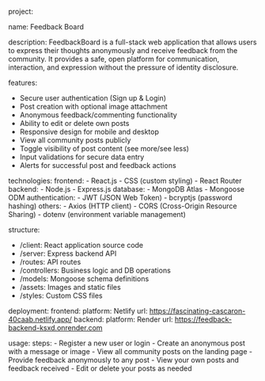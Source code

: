 project:

  name: Feedback Board
  
  description: 
    FeedbackBoard is a full-stack web application that allows users to express their thoughts
    anonymously and receive feedback from the community. It provides a safe, open platform for
    communication, interaction, and expression without the pressure of identity disclosure.

features:
  - Secure user authentication (Sign up & Login)
  - Post creation with optional image attachment
  - Anonymous feedback/commenting functionality
  - Ability to edit or delete own posts
  - Responsive design for mobile and desktop
  - View all community posts publicly
  - Toggle visibility of post content (see more/see less)
  - Input validations for secure data entry
  - Alerts for successful post and feedback actions

technologies:
  frontend:
    - React.js
    - CSS (custom styling)
    - React Router
  backend:
    - Node.js
    - Express.js
  database:
    - MongoDB Atlas
    - Mongoose ODM
  authentication:
    - JWT (JSON Web Token)
    - bcryptjs (password hashing)
  others:
    - Axios (HTTP client)
    - CORS (Cross-Origin Resource Sharing)
    - dotenv (environment variable management)

structure:
  - /client: React application source code
  - /server: Express backend API
  - /routes: API routes
  - /controllers: Business logic and DB operations
  - /models: Mongoose schema definitions
  - /assets: Images and static files
  - /styles: Custom CSS files

deployment:
  frontend:
    platform: Netlify
    url: https://fascinating-cascaron-40caab.netlify.app/
  backend:
    platform: Render
    url: https://feedback-backend-ksxd.onrender.com

usage:
  steps:
    - Register a new user or login
    - Create an anonymous post with a message or image
    - View all community posts on the landing page
    - Provide feedback anonymously to any post
    - View your own posts and feedback received
    - Edit or delete your posts as needed
